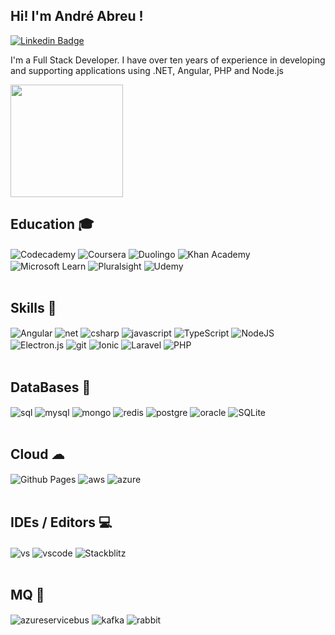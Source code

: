 ## Hi! I'm André Abreu !
[![Linkedin Badge](https://img.shields.io/badge/linkedin-%230077B5.svg?&style=for-the-badge&logo=linkedin&logoColor=white)](https://www.linkedin.com/in/andreeabreu/)

I'm a Full Stack Developer. I have over ten years of experience in developing and supporting applications using .NET, Angular, PHP and Node.js
 
 
<div>
  <a href="https://github.com/andreabreu">
  <img height="180em" src="https://github-readme-stats.vercel.app/api/top-langs/?username=andreabreu&layout=compact&langs_count=7&theme=dracula"/>
 </a>
</div>


## Education 🎓
<div style="display: inline_block">
  <img align="center" alt="Codecademy" src="https://img.shields.io/badge/Codecademy-FFF0E5?style=for-the-badge&logo=codecademy&logoColor=1F243A" />
  <img align="center" alt="Coursera" src="https://img.shields.io/badge/Coursera-%230056D2.svg?style=for-the-badge&logo=Coursera&logoColor=white" />
  <img align="center" alt="Duolingo" src="https://img.shields.io/badge/Duolingo-%234DC730.svg?style=for-the-badge&logo=Duolingo&logoColor=white" />
  <img align="center" alt="Khan Academy" src="https://img.shields.io/badge/KhanAcademy-%2314BF96.svg?style=for-the-badge&logo=KhanAcademy&logoColor=white" />
  <img align="center" alt="Microsoft Learn" src="https://img.shields.io/badge/Microsoft_Learn-258ffa?style=for-the-badge&logo=microsoft&logoColor=white" />
  <img align="center" alt="Pluralsight" src="https://img.shields.io/badge/Pluralsight-EE3057?style=for-the-badge&logo=pluralsight&logoColor=white" />
  <img align="center" alt="Udemy" src="https://img.shields.io/badge/Udemy-A435F0?style=for-the-badge&logo=Udemy&logoColor=white" />
 
</div><br/>


## Skills 🚀
<div style="display: inline_block">
  <img align="center" alt="Angular" src="https://img.shields.io/badge/angular-%23DD0031.svg?style=for-the-badge&logo=angular&logoColor=white" />
  <img align="center" alt="net" src="https://img.shields.io/badge/.NET-5C2D91?style=for-the-badge&logo=.net&logoColor=white" />
  <img align="center" alt="csharp" src="https://img.shields.io/badge/C%23-239120?style=for-the-badge&logo=c-sharp&logoColor=white" />
  <img align="center" alt="javascript" src="https://img.shields.io/badge/JavaScript-F7DF1E?style=for-the-badge&logo=javascript&logoColor=black" />
  <img align="center" alt="TypeScript" src="https://img.shields.io/badge/typescript-%23007ACC.svg?style=for-the-badge&logo=typescript&logoColor=white" />
  <img align="center" alt="NodeJS" src="https://img.shields.io/badge/node.js-6DA55F?style=for-the-badge&logo=node.js&logoColor=white" />
  <img align="center" alt="Electron.js" src="https://img.shields.io/badge/Electron-191970?style=for-the-badge&logo=Electron&logoColor=white" />
  <img align="center" alt="git" src="https://img.shields.io/badge/GIT-E44C30?style=for-the-badge&logo=git&logoColor=white" />
  <img align="center" alt="Ionic" src="https://img.shields.io/badge/Ionic-%233880FF.svg?style=for-the-badge&logo=Ionic&logoColor=white" />
  <img align="center" alt="Laravel" src="https://img.shields.io/badge/laravel-%23FF2D20.svg?style=for-the-badge&logo=laravel&logoColor=white" />
  <img align="center" alt="PHP" src="https://img.shields.io/badge/php-%23777BB4.svg?style=for-the-badge&logo=php&logoColor=white" />
</div><br/>


## DataBases 💾
<div style="display: inline_block">
  <img align="center" alt="sql" src="https://img.shields.io/badge/Microsoft%20SQL%20Server-CC2927?style=for-the-badge&logo=microsoft%20sql%20server&logoColor=white" />
  <img align="center" alt="mysql" src="https://img.shields.io/badge/mysql-4479A1.svg?style=for-the-badge&logo=mysql&logoColor=white" />
  <img align="center" alt="mongo" src="https://img.shields.io/badge/MongoDB-4EA94B?style=for-the-badge&logo=mongodb&logoColor=white" />
  <img align="center" alt="redis" src="https://img.shields.io/badge/redis-%23DD0031.svg?&style=for-the-badge&logo=redis&logoColor=white" />
  <img align="center" alt="postgre" src="https://img.shields.io/badge/PostgreSQL-316192?style=for-the-badge&logo=postgresql&logoColor=white" />
  <img align="center" alt="oracle" src="https://img.shields.io/badge/Oracle-F80000?style=for-the-badge&logo=Oracle&logoColor=white" />
  <img align="center" alt="SQLite" src="https://img.shields.io/badge/sqlite-%2307405e.svg?style=for-the-badge&logo=sqlite&logoColor=white" />
</div><br/>

## Cloud ☁
<div style="display: inline_block">
  <img align="center" alt="Github Pages" src="https://img.shields.io/badge/github%20pages-121013?style=for-the-badge&logo=github&logoColor=white" />
  <img align="center" alt="aws" src="https://img.shields.io/badge/Amazon_AWS-FF9900?style=for-the-badge&logo=amazonaws&logoColor=white" />
  <img align="center" alt="azure" src="https://img.shields.io/badge/Azure_DevOps-0078D7?style=for-the-badge&logo=azure-devops&logoColor=white" />
</div><br/>

## IDEs / Editors 💻
<div style="display: inline_block">
  <img align="center" alt="vs" src="https://img.shields.io/badge/Visual_Studio-5C2D91?style=for-the-badge&logo=visual%20studio&logoColor=white" />
  <img align="center" alt="vscode" src="https://img.shields.io/badge/Visual_Studio_Code-0078D4?style=for-the-badge&logo=visual%20studio%20code&logoColor=white" />
  <img align="center" alt="Stackblitz" src="https://img.shields.io/badge/Stackblitz-fff?style=for-the-badge&logo=Stackblitz&logoColor=1389FD" />
</div><br/>

## MQ 📂
<div style="display: inline_block">
  <img align="center" alt="azureservicebus" src="https://img.shields.io/badge/Azure_Service_Bus-blue?logo=microsoft-azur" />
  <img align="center" alt="kafka" src="https://img.shields.io/badge/Apache%20Kafka-000?style=for-the-badge&logo=apachekafka" />
  <img align="center" alt="rabbit" src="https://img.shields.io/badge/Rabbitmq-FF6600?style=for-the-badge&logo=rabbitmq&logoColor=white" />
</div><br/>

